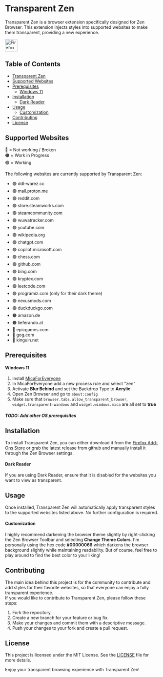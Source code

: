 # Transparent Zen

Transparent Zen is a browser extension specifically designed for Zen Browser. This extension injects styles into supported websites to make them transparent, providing a new experience.

<a href="https://addons.mozilla.org/de/firefox/addon/transparent-zen">
    <img alt="Firefox Add-Ons" src="https://blog.mozilla.org/addons/files/2015/11/get-the-addon.png" height="40">
</a>

## Table of Contents

- [Transparent Zen](#transparent-zen)
- [Supported Websites](#supported-websites)
- [Prerequisites](#prerequisites)
    - [Windows 11](#windows-11)
- [Installation](#installation)
    - [Dark Reader](#dark-reader)
- [Usage](#usage)
    - [Customization](#customization)
- [Contributing](#contributing)
- [License](#license)

## Supported Websites
🔴 = Not working / Broken
<br>
🟠 = Work in Progress
<br>
🟢 = Working

The following websites are currently supported by Transparent Zen:

- 🟢 ddl-warez.cc
- 🟢 mail.proton.me
- 🟢 reddit.com
- 🟢 store.steamworks.com
- 🟢 steamcommunity.com
- 🟢 wuwatracker.com
- 🟢 youtube.com
- 🟢 wikipedia.org
- 🟢 chatgpt.com
- 🟢 copilot.microsoft.com
- 🟢 chess.com
- 🟢 github.com
- 🟢 bing.com
- 🟢 kryptex.com
- 🟢 leetcode.com
- 🟢 programiz.com (only for their dark theme)
- 🟢 nexusmods.com
- 🟢 duckduckgo.com
- 🟠 amazon.de
- 🟠 lieferando.at
- 🔴 epicgames.com
- 🔴 gog.com
- 🔴 kinguin.net

## Prerequisites
#### Windows 11
1. Install [MicaForEveryone](https://github.com/MicaForEveryone/MicaForEveryone)
2. In MicaForEveryone add a new process rule and select "zen"
3. Activate **Blur Behind** and set the Backdrop Type to **Acrylic**
4. Open Zen Browser and go to `about:config`
5. Make sure that `browser.tabs.allow_transparent_browser`, `widget.transparent-windows` and `widget.windows.mica` are all set to **true**

##### TODO: Add other OS prerequisites

## Installation

To install Transparent Zen, you can either download it from the [Firefox Add-Ons Store](https://addons.mozilla.org/de/firefox/addon/transparent-zen) or grab the latest release from github and manually install it through the Zen Browser settings.

#### Dark Reader
If you are using Dark Reader, ensure that it is disabled for the websites you want to view as transparent.

## Usage

Once installed, Transparent Zen will automatically apply transparent styles to the supported websites listed above. No further configuration is required.

#### Customization
I highly recommend darkening the browser theme slightly by right-clicking the Zen Browser Toolbar and selecting **Change Theme Colors**. I'm personally using the hex code **#00000066** which darkens the browser background slightly while maintaining readability. But of course, feel free to play around to find the best color to your liking!

## Contributing

The main idea behind this project is for the community to contribute and add styles for their favorite websites, so that everyone can enjoy a fully transparent experience.
<br>
If you would like to contribute to Transparent Zen, please follow these steps:

1. Fork the repository.
2. Create a new branch for your feature or bug fix.
3. Make your changes and commit them with a descriptive message.
4. Push your changes to your fork and create a pull request.

## License

This project is licensed under the MIT License. See the [LICENSE](LICENSE) file for more details.

Enjoy your transparent browsing experience with Transparent Zen!
